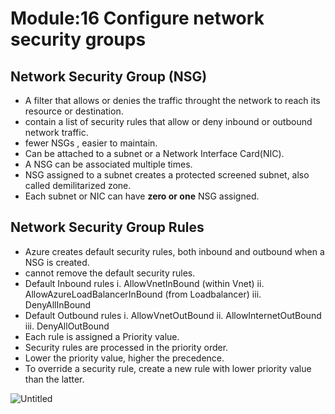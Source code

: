 # Module:16 Configure network security groups

## Network Security Group (NSG)

- A filter that allows or denies the traffic throught the network to reach its resource or destination.
- contain a list of security rules that allow or deny inbound or outbound network traffic.
- fewer NSGs , easier to maintain.
- Can be attached to a subnet or a Network Interface Card(NIC).
- A NSG can be associated multiple times.
- NSG assigned to a subnet creates a protected screened subnet, also called demilitarized zone.
- Each subnet or NIC can have __zero or one__ NSG assigned.

## Network Security Group Rules

- Azure creates default security rules, both inbound and outbound when a NSG is created.
- cannot remove the default security rules.
- Default Inbound rules
     i. AllowVnetInBound (within Vnet)
    ii. AllowAzureLoadBalancerInBound (from Loadbalancer)
   iii. DenyAllInBound
- Default Outbound rules
     i. AllowVnetOutBound
    ii. AllowInternetOutBound
   iii. DenyAllOutBound
- Each rule is assigned a Priority value.
- Security rules are processed in the priority order.
- Lower the priority value, higher the precedence.
- To override a security rule, create a new rule with lower priority value than the latter.


![Untitled](https://github.com/anuja2015/AZ-104/assets/16287330/8bc5055d-5a66-4153-bf21-d9d14022da72)

